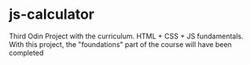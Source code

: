 # js-calculator
Third Odin Project with the curriculum. HTML + CSS + JS fundamentals. With this project, the "foundations" part of the course will have been completed
